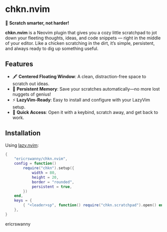 # chkn.nvim

🐔 **Scratch smarter, not harder!**

**chkn.nvim** is a Neovim plugin that gives you a cozy little scratchpad to jot down your fleeting thoughts, ideas, and code snippets — right in the middle of your editor. Like a chicken scratching in the dirt, it’s simple, persistent, and always ready to dig up something useful.

## Features

- 🖋️ **Centered Floating Window**: A clean, distraction-free space to scratch out ideas.
- 💾 **Persistent Memory**: Save your scratches automatically—no more lost nuggets of genius!
- ⚡ **LazyVim-Ready**: Easy to install and configure with your LazyVim setup.
- 🐓 **Quick Access**: Open it with a keybind, scratch away, and get back to work.

## Installation

Using [lazy.nvim](https://github.com/folke/lazy.nvim):

```lua
{
    "ericrswanny/chkn.nvim",
    config = function()
        require("chkn").setup({
            width = 80,
            height = 20,
            border = "rounded",
            persistent = true,
        })
    end,
    keys = {
        { "<leader>sp", function() require("chkn.scratchpad").open() end, desc = "Open Scratchpad" },
    },
}

```

ericrswanny
